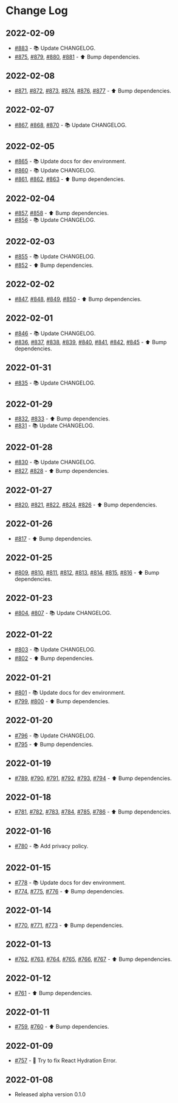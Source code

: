 # Change Log

## 2022-02-09

- [#883](https://github.com/KATO-Hiro/AtCoderTrophies/pull/883) - :books: Update CHANGELOG.
- [#875](https://github.com/KATO-Hiro/AtCoderTrophies/pull/875), [#879](https://github.com/KATO-Hiro/AtCoderTrophies/pull/879), [#880](https://github.com/KATO-Hiro/AtCoderTrophies/pull/880), [#881](https://github.com/KATO-Hiro/AtCoderTrophies/pull/881) - ⬆️ Bump dependencies.

## 2022-02-08

- [#871](https://github.com/KATO-Hiro/AtCoderTrophies/pull/871), [#872](https://github.com/KATO-Hiro/AtCoderTrophies/pull/872), [#873](https://github.com/KATO-Hiro/AtCoderTrophies/pull/873), [#874](https://github.com/KATO-Hiro/AtCoderTrophies/pull/874), [#876](https://github.com/KATO-Hiro/AtCoderTrophies/pull/876), [#877](https://github.com/KATO-Hiro/AtCoderTrophies/pull/877) - ⬆️ Bump dependencies.

## 2022-02-07

- [#867](https://github.com/KATO-Hiro/AtCoderTrophies/pull/867), [#868](https://github.com/KATO-Hiro/AtCoderTrophies/pull/868), [#870](https://github.com/KATO-Hiro/AtCoderTrophies/pull/870) - :books: Update CHANGELOG.

## 2022-02-05

- [#865](https://github.com/KATO-Hiro/AtCoderTrophies/pull/865) - :books: Update docs for dev environment.
- [#860](https://github.com/KATO-Hiro/AtCoderTrophies/pull/860) - :books: Update CHANGELOG.
- [#861](https://github.com/KATO-Hiro/AtCoderTrophies/pull/861), [#862](https://github.com/KATO-Hiro/AtCoderTrophies/pull/862), [#863](https://github.com/KATO-Hiro/AtCoderTrophies/pull/863) - ⬆️ Bump dependencies.

## 2022-02-04

- [#857](https://github.com/KATO-Hiro/AtCoderTrophies/pull/857), [#858](https://github.com/KATO-Hiro/AtCoderTrophies/pull/858) - ⬆️ Bump dependencies.
- [#856](https://github.com/KATO-Hiro/AtCoderTrophies/pull/856) - :books: Update CHANGELOG.

## 2022-02-03

- [#855](https://github.com/KATO-Hiro/AtCoderTrophies/pull/855) - :books: Update CHANGELOG.
- [#852](https://github.com/KATO-Hiro/AtCoderTrophies/pull/852) - ⬆️ Bump dependencies.

## 2022-02-02

- [#847](https://github.com/KATO-Hiro/AtCoderTrophies/pull/847), [#848](https://github.com/KATO-Hiro/AtCoderTrophies/pull/848), [#849](https://github.com/KATO-Hiro/AtCoderTrophies/pull/849), [#850](https://github.com/KATO-Hiro/AtCoderTrophies/pull/850) - ⬆️ Bump dependencies.

## 2022-02-01

- [#846](https://github.com/KATO-Hiro/AtCoderTrophies/pull/846) - :books: Update CHANGELOG.
- [#836](https://github.com/KATO-Hiro/AtCoderTrophies/pull/836), [#837](https://github.com/KATO-Hiro/AtCoderTrophies/pull/837), [#838](https://github.com/KATO-Hiro/AtCoderTrophies/pull/838), [#839](https://github.com/KATO-Hiro/AtCoderTrophies/pull/839), [#840](https://github.com/KATO-Hiro/AtCoderTrophies/pull/840), [#841](https://github.com/KATO-Hiro/AtCoderTrophies/pull/841), [#842](https://github.com/KATO-Hiro/AtCoderTrophies/pull/842), [#845](https://github.com/KATO-Hiro/AtCoderTrophies/pull/845) - ⬆️ Bump dependencies.

## 2022-01-31

- [#835](https://github.com/KATO-Hiro/AtCoderTrophies/pull/835) - :books: Update CHANGELOG.

## 2022-01-29

- [#832](https://github.com/KATO-Hiro/AtCoderTrophies/pull/832), [#833](https://github.com/KATO-Hiro/AtCoderTrophies/pull/833) - ⬆️ Bump dependencies.
- [#831](https://github.com/KATO-Hiro/AtCoderTrophies/pull/831) - :books: Update CHANGELOG.

## 2022-01-28

- [#830](https://github.com/KATO-Hiro/AtCoderTrophies/pull/830) - :books: Update CHANGELOG.
- [#827](https://github.com/KATO-Hiro/AtCoderTrophies/pull/827), [#828](https://github.com/KATO-Hiro/AtCoderTrophies/pull/828) - ⬆️ Bump dependencies.

## 2022-01-27

- [#820](https://github.com/KATO-Hiro/AtCoderTrophies/pull/820), [#821](https://github.com/KATO-Hiro/AtCoderTrophies/pull/821), [#822](https://github.com/KATO-Hiro/AtCoderTrophies/pull/822), [#824](https://github.com/KATO-Hiro/AtCoderTrophies/pull/824), [#826](https://github.com/KATO-Hiro/AtCoderTrophies/pull/826) - ⬆️ Bump dependencies.

## 2022-01-26

- [#817](https://github.com/KATO-Hiro/AtCoderTrophies/pull/817) - ⬆️ Bump dependencies.

## 2022-01-25

- [#809](https://github.com/KATO-Hiro/AtCoderTrophies/pull/809), [#810](https://github.com/KATO-Hiro/AtCoderTrophies/pull/810), [#811](https://github.com/KATO-Hiro/AtCoderTrophies/pull/811), [#812](https://github.com/KATO-Hiro/AtCoderTrophies/pull/812), [#813](https://github.com/KATO-Hiro/AtCoderTrophies/pull/813), [#814](https://github.com/KATO-Hiro/AtCoderTrophies/pull/814), [#815](https://github.com/KATO-Hiro/AtCoderTrophies/pull/815), [#816](https://github.com/KATO-Hiro/AtCoderTrophies/pull/816) - ⬆️ Bump dependencies.

## 2022-01-23

- [#804](https://github.com/KATO-Hiro/AtCoderTrophies/pull/804), [#807](https://github.com/KATO-Hiro/AtCoderTrophies/pull/807) - :books: Update CHANGELOG.

## 2022-01-22

- [#803](https://github.com/KATO-Hiro/AtCoderTrophies/pull/803) - :books: Update CHANGELOG.
- [#802](https://github.com/KATO-Hiro/AtCoderTrophies/pull/802) - ⬆️ Bump dependencies.

## 2022-01-21

- [#801](https://github.com/KATO-Hiro/AtCoderTrophies/pull/801) - :books: Update docs for dev environment.
- [#799](https://github.com/KATO-Hiro/AtCoderTrophies/pull/799), [#800](https://github.com/KATO-Hiro/AtCoderTrophies/pull/800) - ⬆️ Bump dependencies.

## 2022-01-20

- [#796](https://github.com/KATO-Hiro/AtCoderTrophies/pull/796) - :books: Update CHANGELOG.
- [#795](https://github.com/KATO-Hiro/AtCoderTrophies/pull/795) - ⬆️ Bump dependencies.

## 2022-01-19

- [#789](https://github.com/KATO-Hiro/AtCoderTrophies/pull/789), [#790](https://github.com/KATO-Hiro/AtCoderTrophies/pull/790), [#791](https://github.com/KATO-Hiro/AtCoderTrophies/pull/791), [#792](https://github.com/KATO-Hiro/AtCoderTrophies/pull/792), [#793](https://github.com/KATO-Hiro/AtCoderTrophies/pull/793), [#794](https://github.com/KATO-Hiro/AtCoderTrophies/pull/794) - ⬆️ Bump dependencies.

## 2022-01-18

- [#781](https://github.com/KATO-Hiro/AtCoderTrophies/pull/781), [#782](https://github.com/KATO-Hiro/AtCoderTrophies/pull/782), [#783](https://github.com/KATO-Hiro/AtCoderTrophies/pull/783), [#784](https://github.com/KATO-Hiro/AtCoderTrophies/pull/784), [#785](https://github.com/KATO-Hiro/AtCoderTrophies/pull/785), [#786](https://github.com/KATO-Hiro/AtCoderTrophies/pull/786) - ⬆️ Bump dependencies.

## 2022-01-16

- [#780](https://github.com/KATO-Hiro/AtCoderTrophies/pull/780) - :books: Add privacy policy.

## 2022-01-15

- [#778](https://github.com/KATO-Hiro/AtCoderTrophies/pull/778) - :books: Update docs for dev environment.
- [#774](https://github.com/KATO-Hiro/AtCoderTrophies/pull/774), [#775](https://github.com/KATO-Hiro/AtCoderTrophies/pull/775), [#776](https://github.com/KATO-Hiro/AtCoderTrophies/pull/776) - ⬆️ Bump dependencies.

## 2022-01-14

- [#770](https://github.com/KATO-Hiro/AtCoderTrophies/pull/770), [#771](https://github.com/KATO-Hiro/AtCoderTrophies/pull/771), [#773](https://github.com/KATO-Hiro/AtCoderTrophies/pull/773) - ⬆️ Bump dependencies.

## 2022-01-13

- [#762](https://github.com/KATO-Hiro/AtCoderTrophies/pull/762), [#763](https://github.com/KATO-Hiro/AtCoderTrophies/pull/763), [#764](https://github.com/KATO-Hiro/AtCoderTrophies/pull/764), [#765](https://github.com/KATO-Hiro/AtCoderTrophies/pull/765), [#766](https://github.com/KATO-Hiro/AtCoderTrophies/pull/766), [#767](https://github.com/KATO-Hiro/AtCoderTrophies/pull/767) - ⬆️ Bump dependencies.

## 2022-01-12

- [#761](https://github.com/KATO-Hiro/AtCoderTrophies/pull/761) - ⬆️ Bump dependencies.

## 2022-01-11

- [#759](https://github.com/KATO-Hiro/AtCoderTrophies/pull/759), [#760](https://github.com/KATO-Hiro/AtCoderTrophies/pull/760) - ⬆️ Bump dependencies.

## 2022-01-09

- [#757](https://github.com/KATO-Hiro/AtCoderTrophies/pull/757) - :bug: Try to fix React Hydration Error.

## 2022-01-08

- Released alpha version 0.1.0
